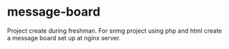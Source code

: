# message-board
Project create during freshman.
For snmg project using php and html create a message board set up at nginx server.

